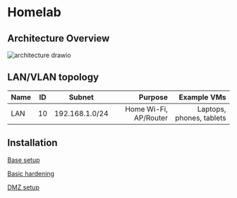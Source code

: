 # Homelab 

## Architecture Overview
![architecture drawio](https://github.com/user-attachments/assets/e3d6e211-60dd-4693-a8bf-74a6478297c6)

## LAN/VLAN topology
| Name | ID | Subnet      | Purpose | Example VMs |
|:-----|:--:|:-----------:|--------:|------------:|
| LAN  | 10 | 192.168.1.0/24 | Home Wi-Fi, AP/Router |  Laptops, phones, tablets |


## Installation
[Base setup](https://github.com/hiCozyty/homelab/blob/main/readme/base_homelab_setup.md)


[Basic hardening](https://github.com/hiCozyty/homelab/blob/main/readme/basic_hardening.md)

[DMZ setup](https://github.com/hiCozyty/homelab/blob/main/readme/dmz_setup.md)
